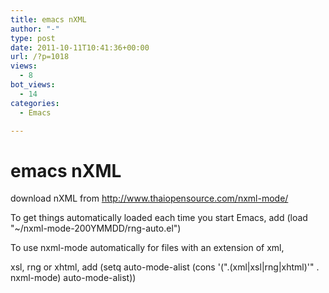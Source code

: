 ```yaml
---
title: emacs nXML
author: "-"
type: post
date: 2011-10-11T10:41:36+00:00
url: /?p=1018
views:
  - 8
bot_views:
  - 14
categories:
  - Emacs

---
```

# emacs nXML
download nXML from http://www.thaiopensource.com/nxml-mode/

To get things automatically loaded each time you start Emacs, add
(load "~/nxml-mode-200YMMDD/rng-auto.el")

To use nxml-mode automatically for files with an extension of xml,

xsl, rng or xhtml, add
(setq auto-mode-alist
        (cons '("\.\(xml\|xsl\|rng\|xhtml\)\'" . nxml-mode)
	      auto-mode-alist))